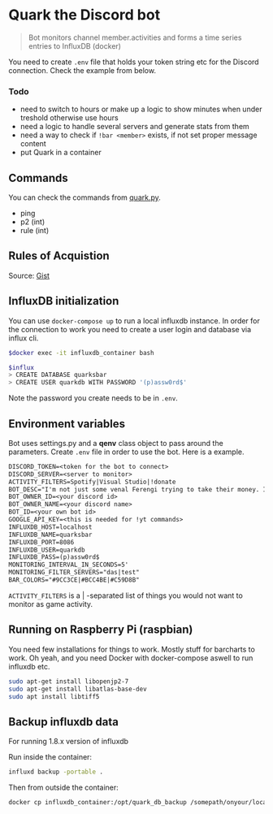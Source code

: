 # Quark the Discord bot

> Bot monitors channel member.activities and forms a time series entries to InfluxDB (docker)

You need to create `.env` file that holds your token string etc for the Discord connection. Check the example from below.

### Todo

- need to switch to hours or make up a logic to show minutes when under treshold otherwise use hours
- need a logic to handle several servers and generate stats from them
- need a way to check if `!bar <member>` exists, if not set proper message content
- put Quark in a container

## Commands

You can check the commands from [quark.py](quark.py).

- ping
- p2 (int)
- rule (int)

## Rules of Acquistion

Source: [Gist](https://gist.githubusercontent.com/darkyen/120c46739985ebf3b39b/raw/5ef59ed209f580bf0a7885945e816445aea178e3/gistfile1.txt)

## InfluxDB initialization

You can use `docker-compose up` to run a local influxdb instance.
In order for the connection to work you need to create a user login and database via influx cli.

```bash
$docker exec -it influxdb_container bash

$influx
> CREATE DATABASE quarksbar
> CREATE USER quarkdb WITH PASSWORD '(p)assw0rd$'
```

Note the password you create needs to be in `.env`.

## Environment variables

Bot uses settings.py and a **qenv** class object to pass around the parameters. Create `.env` file in order to use the bot. Here is a example.

```txt
DISCORD_TOKEN=<token for the bot to connect>
DISCORD_SERVER=<server to monitor>
ACTIVITY_FILTERS=Spotify|Visual Studio|!donate
BOT_DESC="I'm not just some venal Ferengi trying to take their money. I'm Quark, slayer of Klingons!"
BOT_OWNER_ID=<your discord id>
BOT_OWNER_NAME=<your discord name>
BOT_ID=<your own bot id>
GOOGLE_API_KEY=<this is needed for !yt commands>
INFLUXDB_HOST=localhost
INFLUXDB_NAME=quarksbar
INFLUXDB_PORT=8086
INFLUXDB_USER=quarkdb
INFLUXDB_PASS=(p)assw0rd$
MONITORING_INTERVAL_IN_SECONDS=5'
MONITORING_FILTER_SERVERS="das|test"
BAR_COLORS="#9CC3CE|#BCC4BE|#C59D8B"
```

`ACTIVITY_FILTERS` is a | -separated list of things you would not want to monitor as game activity.

## Running on Raspberry Pi (raspbian)

You need few installations for things to work. Mostly stuff for barcharts to work. Oh yeah, and you need Docker with docker-compose aswell to run influxdb etc.

```bash
sudo apt-get install libopenjp2-7
sudo apt-get install libatlas-base-dev
sudo apt install libtiff5
```

## Backup influxdb data

For running 1.8.x version of influxdb


Run inside the container:

```bash
influxd backup -portable .
```

Then from outside the container:

```bash
docker cp influxdb_container:/opt/quark_db_backup /somepath/onyour/localmachine
```

